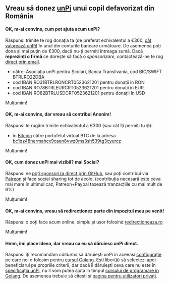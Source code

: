 ## Vreau să donez [unPi](https://www.unpi.ro/) unui copil defavorizat din România

#### OK, m-ai convins, cum pot ajuta acum unPi?

Răspuns: trimite te rog donația ta (de preferat echivalentul a €300, [cât valorează unPi](https://start.unpi.ro/ong/povestea/#bugetul-pentru-unpi-pe-an-este-300-de-participantdonator-și-conține)) în unul din conturile bancare următoare. De asemenea poți dona și mai puțin de €300, dacă nu-ți permiți întreaga sumă. Dacă **reprezinți o firmă** ce dorește să facă o _sponsorizare_, contactează-ne te rog [direct prin email](mailto:donez@unpi.ro?subject=vreau%20sa%20sponsorizez%20unPi).

- către: Asociația unPi pentru Școlari, Banca Transilvania, cod BIC/SWIFT BTRLRO22DBA
- cod IBAN RO31BTRLRONCRT0523621201 pentru donații în RON
- cod IBAN RO78BTRLEURCRT0523621201 pentru donații în EUR
- cod IBAN RO82BTRLUSDCRT0523621201 pentru donații în USD

Mulțumim!

#### OK, m-ai convins, dar vreau să contribui Anonim!

Răspuns: te rugăm trimite echivalentul a €300 (sau cât îți permiți tu 🤓):
- în [Bitcoin](https://bitcoin.org/ro/) către portofelul virtual BTC de la adresa [bc1qz48nermahcx9caen8vwz0ms3sh539tg3cyurcz](https://www.blockchain.com/btc/address/bc1qz48nermahcx9caen8vwz0ms3sh539tg3cyurcz)

Mulțumim!

#### OK, cum donez unPi mai vizibil? mai Social?

Răspuns: ne [poți sponsoriza direct prin GitHub](https://github.com/sponsors/cipy), sau poți contribui via [Patreon](https://www.patreon.com/unPi?fan_landing=true) și face social sharing tot de acolo. (contribuția necesară este ceva mai mare în ultimul caz, Patreon+Paypal taxează tranzacțiile cu mai mult de 6%)

Mulțumim!

#### OK, m-ai convins, vreau să redirecționez parte din impozitul meu pe venit!

Răspuns: o poți face acum online, simplu și ușor folosind [redirectioneaza.ro](https://redirectioneaza.ro/unpi)

Mulțumim!

#### Hmm, îmi place ideea, dar vreau ca **eu** să dăruiesc unPi direct.

Răspuns: îți recomandăm _călduros_ să dăruiești unPi în aceeași [configurație](https://www.unpi.ro/spec/) pe care noi o folosim pentru [cursul Golang](https://go.unpi.ro/). Ești liber(ă) să selectezi apoi beneficiarul pe propriile criterii, dar dacă îi dăruiești ceva care nu este în [specificația unPi](https://www.unpi.ro/spec/), nu îl vom putea ajuta în timpul [cursului de programare în Golang](https://go.unpi.ro/). De asemenea trebuie să citești și [pagina pentru utilizatori privați](https://www.unpi.ro/privat/).
